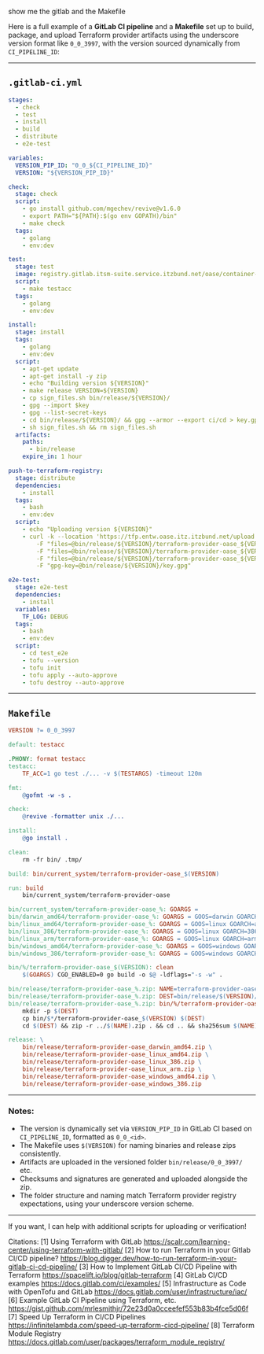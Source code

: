 show me the gitlab and the Makefile

Here is a full example of a **GitLab CI pipeline** and a **Makefile** set up to build, package, and upload Terraform provider artifacts using the underscore version format like `0_0_3997`, with the version sourced dynamically from `CI_PIPELINE_ID`:

***

## `.gitlab-ci.yml`

```yaml
stages:
  - check
  - test
  - install
  - build
  - distribute
  - e2e-test

variables:
  VERSION_PIP_ID: "0_0_${CI_PIPELINE_ID}"
  VERSION: "${VERSION_PIP_ID}"

check:
  stage: check
  script:
    - go install github.com/mgechev/revive@v1.6.0
    - export PATH="${PATH}:$(go env GOPATH)/bin"
    - make check
  tags:
    - golang
    - env:dev

test:
  stage: test
  image: registry.gitlab.itsm-suite.service.itzbund.net/oase/container-deployment/1.22-bullseye:latest
  script:
    - make testacc
  tags:
    - golang
    - env:dev

install:
  stage: install
  tags:
    - golang
    - env:dev
  script:
    - apt-get update
    - apt-get install -y zip
    - echo "Building version ${VERSION}"
    - make release VERSION=${VERSION}
    - cp sign_files.sh bin/release/${VERSION}/
    - gpg --import $key
    - gpg --list-secret-keys
    - cd bin/release/${VERSION}/ && gpg --armor --export ci/cd > key.gpg
    - sh sign_files.sh && rm sign_files.sh
  artifacts:
    paths:
      - bin/release
    expire_in: 1 hour

push-to-terraform-registry:
  stage: distribute
  dependencies:
    - install
  tags:
    - bash
    - env:dev
  script:
    - echo "Uploading version ${VERSION}"
    - curl -k --location 'https://tfp.entw.oase.itz.itzbund.net/upload' \
        -F "files=@bin/release/${VERSION}/terraform-provider-oase_${VERSION}_linux_amd64.SHA256SUMS" \
        -F "files=@bin/release/${VERSION}/terraform-provider-oase_${VERSION}_linux_amd64.SHA256SUMS.sig" \
        -F "files=@bin/release/${VERSION}/terraform-provider-oase_${VERSION}_linux_amd64.zip" \
        -F "gpg-key=@bin/release/${VERSION}/key.gpg"

e2e-test:
  stage: e2e-test
  dependencies:
    - install
  variables:
    TF_LOG: DEBUG
  tags:
    - bash
    - env:dev
  script:
    - cd test_e2e
    - tofu --version
    - tofu init
    - tofu apply --auto-approve
    - tofu destroy --auto-approve
```

***

## `Makefile`

```makefile
VERSION ?= 0_0_3997

default: testacc

.PHONY: format testacc
testacc:
	TF_ACC=1 go test ./... -v $(TESTARGS) -timeout 120m

fmt:
	@gofmt -w -s .

check:
	@revive -formatter unix ./...

install:
	@go install .

clean:
	rm -fr bin/ .tmp/

build: bin/current_system/terraform-provider-oase_$(VERSION)

run: build
	bin/current_system/terraform-provider-oase

bin/current_system/terraform-provider-oase_%: GOARGS =
bin/darwin_amd64/terraform-provider-oase_%: GOARGS = GOOS=darwin GOARCH=amd64
bin/linux_amd64/terraform-provider-oase_%: GOARGS = GOOS=linux GOARCH=amd64
bin/linux_386/terraform-provider-oase_%: GOARGS = GOOS=linux GOARCH=386
bin/linux_arm/terraform-provider-oase_%: GOARGS = GOOS=linux GOARCH=arm
bin/windows_amd64/terraform-provider-oase_%: GOARGS = GOOS=windows GOARCH=amd64
bin/windows_386/terraform-provider-oase_%: GOARGS = GOOS=windows GOARCH=386

bin/%/terraform-provider-oase_$(VERSION): clean
	$(GOARGS) CGO_ENABLED=0 go build -o $@ -ldflags="-s -w" .

bin/release/terraform-provider-oase_%.zip: NAME=terraform-provider-oase_$(VERSION)_$*
bin/release/terraform-provider-oase_%.zip: DEST=bin/release/$(VERSION)/$(NAME)
bin/release/terraform-provider-oase_%.zip: bin/%/terraform-provider-oase_$(VERSION)
	mkdir -p $(DEST)
	cp bin/$*/terraform-provider-oase_$(VERSION) $(DEST)
	cd $(DEST) && zip -r ../$(NAME).zip . && cd .. && sha256sum $(NAME).zip > $(NAME).SHA256SUMS && rm -rf $(NAME)

release: \
	bin/release/terraform-provider-oase_darwin_amd64.zip \
	bin/release/terraform-provider-oase_linux_amd64.zip \
	bin/release/terraform-provider-oase_linux_386.zip \
	bin/release/terraform-provider-oase_linux_arm.zip \
	bin/release/terraform-provider-oase_windows_amd64.zip \
	bin/release/terraform-provider-oase_windows_386.zip
```

***

### Notes:

- The version is dynamically set via `VERSION_PIP_ID` in GitLab CI based on `CI_PIPELINE_ID`, formatted as `0_0_<id>`.
- The Makefile uses `$(VERSION)` for naming binaries and release zips consistently.
- Artifacts are uploaded in the versioned folder `bin/release/0_0_3997/` etc.
- Checksums and signatures are generated and uploaded alongside the zip.
- The folder structure and naming match Terraform provider registry expectations, using your underscore version scheme.

***

If you want, I can help with additional scripts for uploading or verification!

Citations:
[1] Using Terraform with GitLab https://scalr.com/learning-center/using-terraform-with-gitlab/
[2] How to run Terraform in your Gitlab CI/CD pipeline? https://blog.digger.dev/how-to-run-terraform-in-your-gitlab-ci-cd-pipeline/
[3] How to Implement GitLab CI/CD Pipeline with Terraform https://spacelift.io/blog/gitlab-terraform
[4] GitLab CI/CD examples https://docs.gitlab.com/ci/examples/
[5] Infrastructure as Code with OpenTofu and GitLab https://docs.gitlab.com/user/infrastructure/iac/
[6] Example GitLab CI Pipeline using Terraform, etc. https://gist.github.com/mrlesmithjr/72e23d0a0cceefef553b83b4fce5d06f
[7] Speed Up Terraform in CI/CD Pipelines https://infinitelambda.com/speed-up-terraform-cicd-pipeline/
[8] Terraform Module Registry https://docs.gitlab.com/user/packages/terraform_module_registry/
